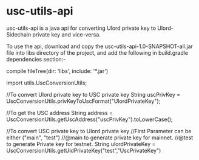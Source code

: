 # usc-utils-api

usc-utils-api is a java api for converting Ulord private key to Ulord-Sidechain private key and vice-versa.

To use the api, download and copy the usc-utils-api-1.0-SNAPSHOT-all.jar file into libs directory of the project, 
and add the following in build.gradle dependencies section:-

compile fileTree(dir: 'libs', include: '*.jar')

import utils.UscConversionUtils;

//To convert Ulord private key to USC private key
String uscPrivKey = UscConversionUtils.privKeyToUscFormat("UlordPrivateKey");

//To get the USC address
String address = UscConversionUtils.getUscAddress("uscPrivKey").toLowerCase();

//To convert USC private key to Ulord private key
//First Parameter can be either ("main", "test")
//@main to generate private key for mainnet.
//@test to generate Private key for testnet.
String ulordPrivateKey = UscConversionUtils.getUldPrivateKey("test","UscPrivateKey")

